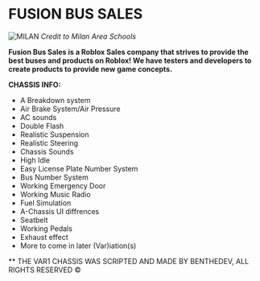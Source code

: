 # FUSION BUS SALES
![MILAN](https://github.com/user-attachments/assets/3dc2dcc9-942f-4770-b2f4-676e04a4a76f)
_Credit to Milan Area Schools_

**Fusion Bus Sales is a Roblox Sales company that strives to provide the best buses and products on Roblox!  We have testers and developers to create products to provide new game concepts.**

**CHASSIS INFO:**

- A Breakdown system
- Air Brake System/Air Pressure
- AC sounds
- Double Flash
- Realistic Suspension
- Realistic Steering
- Chassis Sounds
- High Idle
- Easy License Plate Number System
- Bus Number System
- Working Emergency Door
- Working Music Radio
- Fuel Simulation
- A-Chassis UI diffrences
- Seatbelt
- Working Pedals
- Exhaust effect
- More to come in later (Var)iation(s)

** THE VAR1 CHASSIS WAS SCRIPTED AND MADE BY BENTHEDEV, ALL RIGHTS RESERVED ©

